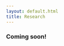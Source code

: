 ```yaml
---
layout: default.html
title: Research
---
```


<!--sideshortcuts:
  - {id: publications, text: Publications}
-->

### Coming soon!
